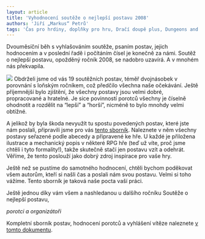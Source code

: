 ```yaml
---
layout: article
title: 'Vyhodnocení soutěže o nejlepší postavu 2008'
authors: 'Jiří „Markus“ Petrů'
tags: 'Čas pro hrdiny, doplňky pro hru, Dračí doupě plus, Dungeons and Dragons 3e a 3.5e, Fate, GURPS, Lineage, nehráčské postavy, Risus, Shadowrun, Styx, The Window, tvorba postavy, World of Darkness (nový)'
---
```


Dvouměsíční běh s vyhlašováním soutěže, psaním postav, jejich hodnocením a v poslední řadě i počítáním čísel je konečně za námi. Soutěž o nejlepší postavu, opožděný ročník 2008, se nadobro uzavírá. A v mnohém nás překvapila.

![](http://drakkar.sk/12/vyhodnocenisouteze.jpg) Obdrželi jsme od vás 19 soutěžních postav, téměř dvojnásobek v porovnání s loňským ročníkem, což předčilo všechna naše očekávání. Ještě příjemnější bylo zjištění, že všechny postavy jsou velmi dobré, propracované a hratelné. Je sice povinností porotců všechny je číselně ohodnotit a rozdělit na “lepší” a “horší”, nicméně to bylo mnohdy velmi obtížné.

A jelikož by byla škoda nevyužít tu spostu povedených postav, které jste nám poslali, připravili jsme pro vás [tento sborník](http://drakkar.sk/12/postavy_2008_vyhodnoceni.pdf). Naleznete v něm všechny postavy seřazené podle abecedy a připravené ke hře. U každé je přiložena ilustrace a mechanický popis v některé RPG hře (teď už víte, proč jsme chtěli i tyto formality!), takže skutečně stačí jen postavu vzít a odehrát. Věříme, že tento poslouží jako dobrý zdroj inspirace pro vaše hry.

Ještě než se pustíme do samotného hodnocení, chtěli bychom poděkovat všem autorům, kteří si našli čas a poslali nám svou postavu. Velmi si toho vážíme. Tento sborník je taková naše pocta vaší práci.

Ještě jednou díky vám všem a nashledanou u dalšího ročníku Soutěže o nejlepší postavu,

_porotci a organizátoři_

Kompletní sborník postav, hodnocení porotců a vyhlášení vítěze naleznete [v tomto dokumentu](http://drakkar.sk/12/postavy_2008_vyhodnoceni.pdf).
